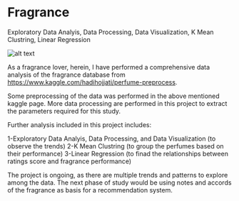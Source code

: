 # Fragrance
Exploratory Data Analyis, Data Processing, Data Visualization, K Mean Clustring, Linear Regression

![alt text](https://github.com/[yasaminrn]/[fragrance]/blob/[branch]/FragrancePhoto.jpg?raw=true)

As a fragrance lover, herein, I have performed a comprehensive data analysis of the fragrance database from https://www.kaggle.com/hadihojjati/perfume-preprocess.

Some preprocessing of the data was performed in the above mentioned kaggle page. More data processing are performed in this project to extract the parameters required for this study.

Further analysis included in this project includes:

1-Exploratory Data Analyis, Data Processing, and Data Visualization (to observe the trends)
2-K Mean Clustring (to group the perfumes based on their performance)
3-Linear Regression (to finad the relationships between ratings score and fragrance performance)

The project is ongoing, as there are multiple trends and patterns to explore among the data. The next phase of study would be using notes and accords of the fragrance as basis for a recommendation system.

